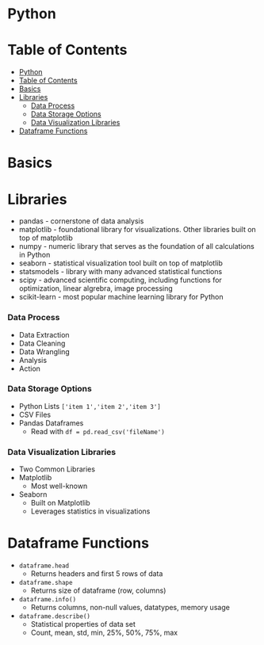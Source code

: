 # Python

# Table of Contents

- [Python](#python)
- [Table of Contents](#table-of-contents)
- [Basics](#basics)
- [Libraries](#libraries)
    - [Data Process](#data-process)
    - [Data Storage Options](#data-storage-options)
    - [Data Visualization Libraries](#data-visualization-libraries)
- [Dataframe Functions](#dataframe-functions)


# Basics

# Libraries

- pandas - cornerstone of data analysis
- matplotlib - foundational library for visualizations. Other libraries built on top of matplotlib
- numpy - numeric library that serves as the foundation of all calculations in Python
- seaborn - statistical visualization tool built on top of matplotlib
- statsmodels - library with many advanced statistical functions
- scipy - advanced scientific computing, including functions for optimization, linear algrebra, image processing
- scikit-learn - most popular machine learning library for Python

### Data Process

- Data Extraction
- Data Cleaning
- Data Wrangling
- Analysis
- Action

### Data Storage Options

- Python Lists `['item 1','item 2','item 3']`
- CSV Files
- Pandas Dataframes
  - Read with `df = pd.read_csv('fileName')`

### Data Visualization Libraries

- Two Common Libraries
- Matplotlib
  - Most well-known
- Seaborn
  - Built on Matplotlib
  - Leverages statistics in visualizations

# Dataframe Functions

- `dataframe.head`
  - Returns headers and first 5 rows of data
- `dataframe.shape`
  - Returns size of dataframe (row, columns)
- `dataframe.info()`
  - Returns columns, non-null values, datatypes, memory usage
- `dataframe.describe()`
  - Statistical properties of data set
  - Count, mean, std, min, 25%, 50%, 75%, max








